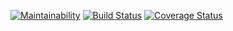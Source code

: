 [![Maintainability](https://api.codeclimate.com/v1/badges/4054ec86a0b01ec43cb2/maintainability)](https://codeclimate.com/github/DrKimpatrick/safe-ride/maintainability)   [![Build Status](https://travis-ci.org/DrKimpatrick/safe-ride.svg?branch=develop)](https://travis-ci.org/DrKimpatrick/safe-ride)     [![Coverage Status](https://coveralls.io/repos/github/DrKimpatrick/safe-ride/badge.svg?branch=develop)](https://coveralls.io/github/DrKimpatrick/safe-ride?branch=develop)    

